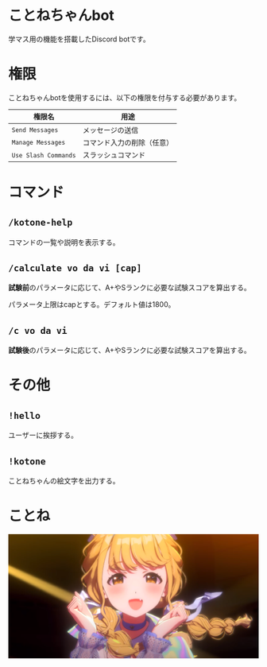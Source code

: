 # ことねちゃんbot

学マス用の機能を搭載したDiscord botです。

# 権限

ことねちゃんbotを使用するには、以下の権限を付与する必要があります。

|権限名              |用途                    |
|--------------------|-----------------------|
|`Send Messages`     |メッセージの送信         |
|`Manage Messages`   |コマンド入力の削除（任意）|
|`Use Slash Commands`|スラッシュコマンド       |

# コマンド

## `/kotone-help`

コマンドの一覧や説明を表示する。

## `/calculate vo da vi [cap]`

**試験前**のパラメータに応じて、A+やSランクに必要な試験スコアを算出する。

パラメータ上限はcapとする。デフォルト値は1800。

## `/c vo da vi`

**試験後**のパラメータに応じて、A+やSランクに必要な試験スコアを算出する。

# その他

## `!hello`

ユーザーに挨拶する。

## `!kotone`

ことねちゃんの絵文字を出力する。

# ことね

![藤田ことね](kotone.png)
